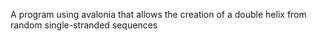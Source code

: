 A program using avalonia that allows the creation of a double helix from random single-stranded sequences
